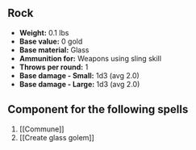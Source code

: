 ## Rock
- **Weight:** 0.1 lbs
- **Base value:** 0 gold
- **Base material:** Glass
- **Ammunition for:** Weapons using sling skill
- **Throws per round:** 1
- **Base damage - Small:** 1d3 (avg 2.0)
- **Base damage - Large:** 1d3 (avg 2.0)
## Component for the following spells
1. [[Commune]]
2. [[Create glass golem]]
